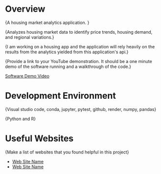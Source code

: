 # Overview

{A housing market analytics application. }

{Analyzes housing market data to identify price trends, housing demand, and regional variations.}

{I am working on a housing app and the application will rely heavily on the results from the analytics yielded from this application's api.}

{Provide a link to your YouTube demonstration.  It should be a one minute demo of the software running and a walkthrough of the code.}

[Software Demo Video](http://youtube.link.goes.here)

# Development Environment

{Visual studio code, conda, jupyter, pytest, github, render, numpy, pandas}

{Python and R}

# Useful Websites

{Make a list of websites that you found helpful in this project}
* [Web Site Name](http://url.link.goes.here)
* [Web Site Name](http://url.link.goes.here)